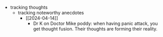   * tracking thoughts
    * tracking noteworthy anecdotes
      * [[2024-04-14]]
        * Dr K on Doctor Mike poddy: when having panic attack, you get thought fusion. Their thoughts are forming their reality. 